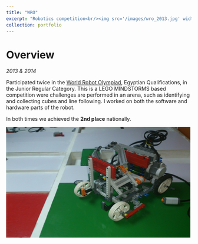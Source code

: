 ```yaml
---
title: "WRO"
excerpt: "Robotics competition<br/><img src='/images/wro_2013.jpg' width='500' height='300'>"
collection: portfolio
---
```


# Overview

*2013 & 2014*

Participated twice in the [World Robot Olympiad](https://wro-association.org/home), Egyptian Qualifications, in the Junior Regular Category. 
This is a LEGO MINDSTORMS based competition were challenges are performed in an arena, such as identifying and collecting cubes and line following. I worked on both the 
software and hardware parts of the robot.

In both times we achieved the **2nd place** nationally.

<img src='/images/wro_2013.jpg' width='500' height='300'>
